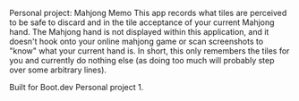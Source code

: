 Personal project: Mahjong Memo
This app records what tiles are perceived to be safe to discard and in the tile acceptance of your current Mahjong hand.
The Mahjong hand is not displayed within this application, and it doesn't hook onto your online mahjong game or scan screenshots to "know" what your current hand is.
In short, this only remembers the tiles for you and currently do nothing else (as doing too much will probably step over some arbitrary lines).

Built for Boot.dev Personal project 1.
